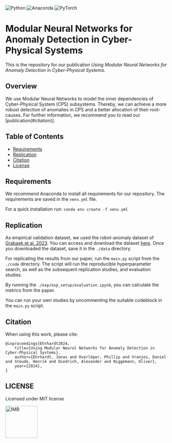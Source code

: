 ![Python](https://img.shields.io/badge/python-3670A0?style=for-the-badge&logo=python&logoColor=ffdd54)
![Anaconda](https://img.shields.io/badge/Anaconda-%2344A833.svg?style=for-the-badge&logo=anaconda&logoColor=white)
![PyTorch](https://img.shields.io/badge/PyTorch-%23EE4C2C.svg?style=for-the-badge&logo=PyTorch&logoColor=white)
<!-- ![ResearchGate](https://img.shields.io/badge/ResearchGate-00CCBB?style=for-the-badge&logo=ResearchGate&logoColor=white) -->


# Modular Neural Networks for Anomaly Detection in Cyber-Physical Systems

This is the repository for our publication *Using Modular Neural Networks for Anomaly Detection in Cyber-Physical Systems*.

## Overview

We use Modular Neural Networks to model the inner dependencies of Cyber-Physical System (CPS) subsystems.
Thereby, we can achieve a more robust detection of anomalies in CPS and a better allocation of their root-causes.
For further information, we recommend you to read our [publication(#citation)].

## Table of Contents

- [Requirements](#requirements)
- [Replication](#replication)
- [Citation](#citation)
- [License](#license)

## Requirements

We recommend Anaconda to install all requirements for our repository.
The requirements are saved in the `venv.yml` file. 

For a quick installation run: `conda env create -f venv.yml`

## Replication

As empirical validation dataset, we used the robot-anomaly dataset of [Grabaek et al. 2023](https://doi.org/10.1109/access.2023.3289068). 
You can access and download the dataset [here](https://zenodo.org/record/5849300).
Once you downloaded the dataset, save it in the `./data` directory.

For replicating the results from our paper, run the `main.py` script from the `./code` directory.
The script will run the reproducible hyperparameter search, as well as the subsequent replication studies, and evaluation studies.

By running the `./exp/exp_setup/evaluation.ipynb`, you can calculate the metrics from the paper.

You can run your own studies by uncommenting the suitable codeblock in the `main.py` script.


## Citation

When using this work, please cite: 

```
@inproceedings{Ehrhardt2024,
    title={Using Modular Neural Networks for Anomaly Detection in Cyber-Physical Systems},
    author={Ehrhardt, Jonas and Overlöper, Phillip and Vranjes, Daniel and Steude, Henrik and Diedrich, Alexander and Niggemann, Oliver},
    year={2024},
}
```

## LICENSE

Licensed under MIT license


<img src="https://www.hsu-hh.de/imb/wp-content/uploads/sites/677/2021/01/IMB_1080.png" width="100" height="100" alt="IMB">
